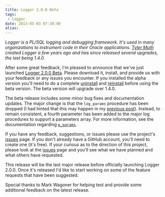 ```yaml
---
title: Logger 2.0.0 Beta
tags:
 - logger
date: 2013-05-03 07:30:00
alias:
---
```


_Logger is a PL/SQL logging and debugging framework. It's used in many organizations to instrument code in their Oracle applications. [Tyler Muth](http://tylermuth.wordpress.com/) created Logger a few years ago and has since released several upgrades, the last being 1.4.0._

After some great feedback, I'm pleased to announce that we've just launched [Logger 2.0.0 Beta](https://github.com/tmuth/Logger---A-PL-SQL-Logging-Utility/tree/master/releases/2.0.0.b01). Please download it, install, and provide us with your feedback or any issues you encounter. If you installed the alpha version you'll need to do a complete [uninstall](https://github.com/tmuth/Logger---A-PL-SQL-Logging-Utility#uninstall) and [reinstall](https://github.com/tmuth/Logger---A-PL-SQL-Logging-Utility#install-into-an-existing-schema) before using the beta version. The beta version will upgrade over 1.4.0.

The beta release includes some minor bug fixes and documentation updates. The major change is that the `log_params` procedure has been dropped (I had hinted that this may happen in my [previous post](http://www.talkapex.com/2013/04/logger-200-alpha.html)). Instead, to remain consistent, a fourth parameter has been added to the major log procedures to support a parameters array. For more information, see the documentation regarding [`p_params`](https://github.com/tmuth/Logger---A-PL-SQL-Logging-Utility#p_params-optional).

If you have any feedback, suggestions, or issues please use the project's [issues](https://github.com/tmuth/Logger---A-PL-SQL-Logging-Utility/issues) page. If you don't already have a GitHub account, you'll need to create one (it's free). If your curious as to the direction of this project, please look at the [issues](https://github.com/tmuth/Logger---A-PL-SQL-Logging-Utility/issues) page and you'll see what we have planned and what others have requested.

This release will be the last major release before officially launching Logger 2.0.0. Once it's released I'd like to start working on some of the feature requests that have been suggested.

Special thanks to Mark Wagoner for helping test and provide some additional feedback on the latest release.
